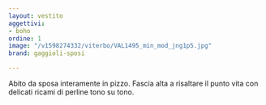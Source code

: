 ```yaml
---
layout: vestito
aggettivi:
- boho
ordine: 1
image: "/v1598274332/viterbo/VAL1495_min_mod_jng1p5.jpg"
brand: gaggioli-sposi

---
```

Abito da sposa interamente in pizzo. Fascia alta a risaltare il punto vita con delicati ricami di perline tono su tono.